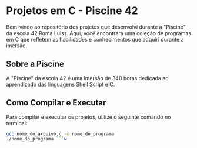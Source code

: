 # Projetos em C - Piscine 42

Bem-vindo ao repositório dos projetos que desenvolvi durante a "Piscine" da escola 42 Roma Luiss. Aqui, você encontrará uma coleção de programas em C que refletem as habilidades e conhecimentos que adquiri durante a imersão.

## Sobre a Piscine

A "Piscine" da escola 42 é uma imersão de 340 horas dedicada ao aprendizado das linguagens Shell Script e C.

## Como Compilar e Executar

Para compilar e executar os projetos, utilize o seguinte comando no terminal:

```bash
gcc nome_do_arquivo.c -o nome_do_programa
./nome_do_programa ```w
